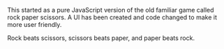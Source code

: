 This started as a pure JavaScript version of the old familiar game called rock paper scissors. A UI has been created and code changed to make it more user friendly.

Rock beats scissors, scissors beats paper, and paper beats rock.
